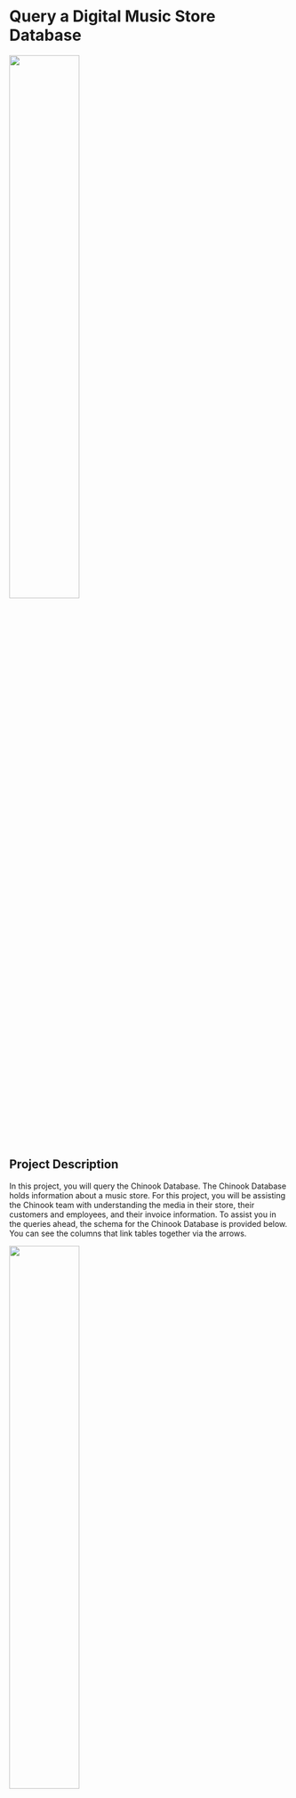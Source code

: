 # Query a Digital Music Store Database


<img src="https://encrypted-tbn0.gstatic.com/images?q=tbn:ANd9GcQbsio3PIZaXhP-oXb0iJ18FqrJft1EH_ei6Q&usqp=CAU" width=50% height=50%>

## Project Description

In this project, you will query the Chinook Database. The Chinook Database holds information about a music store. For this project, you will be assisting the Chinook team with understanding the media in their store, their customers and employees, and their invoice information. 
To assist you in the queries ahead, the schema for the Chinook Database is provided below. You can see the columns that link tables together via the arrows.

<img src="https://video.udacity-data.com/topher/2017/June/5956d5ee_screen-shot-2017-06-29-at-10.51.15-pm/screen-shot-2017-06-29-at-10.51.15-pm.png" width=50% height=50%>

## Project Requirements

### 1- Presentations

Your presentation should include:

- Four slides
- One visualization per slide
- A 1-2 sentence explanation of each slide
- The SQL query is used to create the data used in the visualization.


### 2- Queries
Please include a text file that includes each of the queries used to create the visualizations.

- All SQL queries run without errors and produce the intended results.
- Each SQL query needs to include one or more explicit join(s). - The query's JOIN or JOINs should be necessary to answer the question. If a question does not require a JOIN, please change the question to be one that does.
- Each SQL query needs to include one or more aggregation(s). This could be a COUNT, AVG, SUM, or other aggregation.
- The project includes at least four unique SQL queries.


### 3- Visualizations

We suggest using a spreadsheet application, such as Excel or Google Sheets, to create your visualizations. However, you’re welcome to use whatever tool you’d like. 
